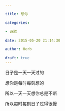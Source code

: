 ```yaml
---

title: 想你

categories:

- 诗歌

date: 2015-05-20 21:14:30

author: Herb

draft: true
---
```


日子是一天一天过的

想你是每时每刻想的

所以一天一天想你总是不断

所以每时每刻日子过得很慢